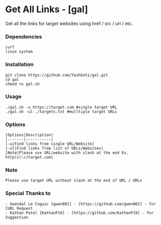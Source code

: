 # Get All Links - [gal]

Get all the links for target websites using href / src / url / etc. 

### Dependencies
```
curl
linux system
```

### Installation
```
git clone https://github.com/YashGoti/gal.git
cd gal
chmod +x gal.sh
```

### Usage
```
./gal.sh -u https://target.com #single target URL
./gal.sh -ul ./targets.txt #mulltiple target URLs
```

### Options
```
|Options|Description|
|-------|-----------|
|-u|Find links from single URL/Website|
|-ul|Find links from list of URLs/Websites|
|Note|Please use URL/website with slash at the end Ex. http(s)://target.com|
```

### Note
```
Please use target URL without slash at the end of URL / URLs
```

### Special Thanks to
```
- Gwendal Le Coguic [gwen001] - [https://github.com/gwen001] - for CURL Request
- Kathan Patel [KathanP19] - [https://github.com/KathanP19] - for Suggestion
```
